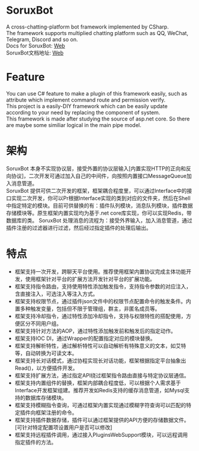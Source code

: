 # SoruxBot  
A cross-chatting-platform bot framework implemented by CSharp.  
The framework supports multiplied chatting platform such as QQ, WeChat, Telegram, Discord and so on.  
Docs for SoruxBot: [Web](https://liaosunny123.github.io/SoruxBotDocs/)  
SoruxBot文档地址: [Web](https://liaosunny123.github.io/SoruxBotDocs/)  
# Feature  
You can use C# feature to make a plugin of this framework easily, such as attribute which implement command route and permission verify.  
This project is a easily-DIY framework which can be easily update according to your need by replacing the component of system.  
This framework is made after studying the source of asp.net core. So there are maybe some similiar logical in the main pipe model.  
# 架构  
SoruxBot 本身不实现协议层，接受外置的协议层输入[内置实现HTTP的正向和反向协议]，二次开发可通过加入自己的中间件，向按照内置接口MessageQueue加入消息管道。  
SoruxBot 提供可供二次开发的框架，框架耦合程度里，可以通过Interface中的接口实现二次开发，你可以Pr根据Interface实现的类到对应的文件夹，然后在Shell中指定特定的模块。目前可供替换的有：插件队列模块，消息队列模块，插件数据存储模块等。原生框架内置实现均为基于.net core库实现，你可以实现Redis，带数据库的类。
SoruxBot 处理消息的流程为：接受外界输入，加入消息管道，通过插件注册的过滤器进行过滤，然后经过指定插件的处理后输出。
# 特点  
- 框架支持一次开发，跨聊天平台使用。推荐使用框架内置协议完成主体功能开发，使用框架针对平台的扩展方法开发针对平台的扩展功能。  
- 框架支持指令路由，支持使用特性添加触发指令，支持指令参数的对应注入，含直接注入，可选注入等注入方式。  
- 框架支持权限节点，通过插件json文件中的权限节点配置命令的触发条件。内置多种触发变量，包括但不限于管理组，群主，非匿名成员等。  
- 框架支持冷却指令，通过特性添加冷却指令，支持与权限特性的搭配使用，方便区分不同用户组。  
- 框架支持针对方法的AOP，通过特性添加触发前和触发后的指定动作。  
- 框架支持IOC DI，通过Wrapper的配置指定对应的模块替换。  
- 框架支持解析特性，通过解析特性可以自动解析有特殊意义的文本，如艾特等，自动转换为可读文本。  
- 框架支持长对话模式，通过协程实现长对话功能，框架根据指定平台抽象出Read()，以方便插件开发。
- 框架支持扩展方法，通过指定API绕过框架指令路由直接与特定协议层通信。  
- 框架支持内置组件的替换，框架内部耦合程度低，可以根据个人需求基于Interface开发框架组建。推荐开发如Redis支持的缓存消息管道，如Mysql支持的数据库存储模块。  
- 框架支持模糊指令查询，可通过框架内置实现通过模糊字符查询可以匹配的特定插件向框架注册的命令。  
- 框架支持插件数据存储，插件可以通过框架提供的API方便的存储数据文件。[可针对特定配置项设置用户是否可以修改]
- 框架支持远程插件调用，通过接入PluginsWebSupport模块，可以远程调用指定插件的方法。

